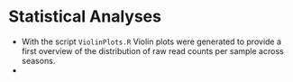 # Statistical Analyses
- With the script `ViolinPlots.R` Violin plots were generated to provide a first overview of the distribution of raw read counts per sample across seasons.
- 
